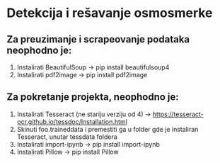 # Detekcija i rešavanje osmosmerke
## Za preuzimanje i scrapeovanje podataka neophodno je:
  1. Instalirati BeautifulSoup -> pip install beautifulsoup4
  2. Instalirati pdf2image -> pip install pdf2image
## Za pokretanje projekta, neophodno je:
  1. Instalirati Tesseract (ne stariju verziju od 4) -> https://tesseract-ocr.github.io/tessdoc/Installation.html
  2. Skinuti foo.traineddata i premestiti ga u folder gde je instaliran Tesseract, unutar tessdata foldera
  3. Instalirati import-ipynb -> pip install import-ipynb
  4. Instalirati Pillow -> pip install Pillow
